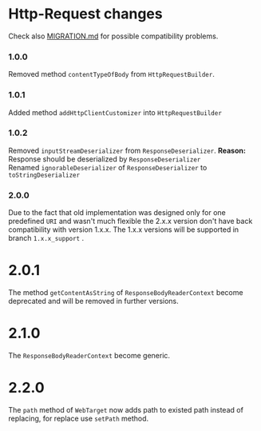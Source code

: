 # Http-Request changes

Check also [MIGRATION.md](MIGRATION.md) for possible compatibility problems.

### 1.0.0

Removed method `contentTypeOfBody` from `HttpRequestBuilder`.

### 1.0.1

Added method `addHttpClientCustomizer` into `HttpRequestBuilder`

### 1.0.2

Removed `inputStreamDeserializer` from `ResponseDeserializer`. **Reason:** Response should be deserialized
by `ResponseDeserializer`  
Renamed `ignorableDeserializer` of `ResponseDeserializer` to `toStringDeserializer`

### 2.0.0

Due to the fact that old implementation was designed only for one predefined `URI` and wasn't much flexible the 2.x.x
version don't have back compatibility with version 1.x.x. The 1.x.x versions will be supported in branch `1.x.x_support`
.

# 2.0.1

The method `getContentAsString` of `ResponseBodyReaderContext` become deprecated and will be removed in further
versions.

# 2.1.0

The `ResponseBodyReaderContext` become generic.

# 2.2.0

The `path` method of `WebTarget` now adds path to existed path instead of replacing, for replace use `setPath` method.
